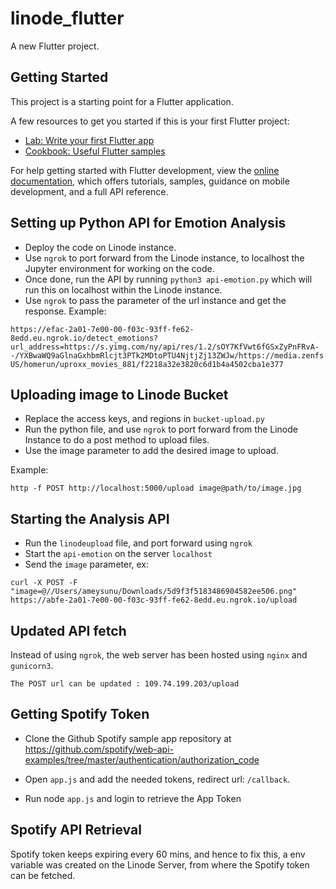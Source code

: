 # linode_flutter

A new Flutter project.

## Getting Started

This project is a starting point for a Flutter application.

A few resources to get you started if this is your first Flutter project:

- [Lab: Write your first Flutter app](https://docs.flutter.dev/get-started/codelab)
- [Cookbook: Useful Flutter samples](https://docs.flutter.dev/cookbook)

For help getting started with Flutter development, view the
[online documentation](https://docs.flutter.dev/), which offers tutorials,
samples, guidance on mobile development, and a full API reference.

## Setting up Python API for Emotion Analysis

* Deploy the code on Linode instance.
* Use `ngrok` to port forward from the Linode instance, to localhost the Jupyter environment for working on the code.
* Once done, run the API by running `python3 api-emotion.py` which will run this on localhost within the Linode instance.
* Use `ngrok` to pass the parameter of the url instance and get the response. Example:

```
https://efac-2a01-7e00-00-f03c-93ff-fe62-8edd.eu.ngrok.io/detect_emotions?url_address=https://s.yimg.com/ny/api/res/1.2/sOY7KfVwt6fGSxZyPnFRvA--/YXBwaWQ9aGlnaGxhbmRlcjt3PTk2MDtoPTU4NjtjZj13ZWJw/https://media.zenfs.com/en-US/homerun/uproxx_movies_881/f2218a32e3820c6d1b4a4502cba1e377

```

## Uploading image to Linode Bucket

* Replace the access keys, and regions in `bucket-upload.py`
* Run the python file, and use `ngrok` to port forward from the Linode Instance to do a post method to upload files.
* Use the image parameter to add the desired image to upload.

Example: 

```
http -f POST http://localhost:5000/upload image@path/to/image.jpg

```

## Starting the Analysis API

* Run the `linodeupload` file, and port forward using `ngrok`
* Start the `api-emotion` on the server `localhost`
* Send the `image` parameter, ex: 

```
curl -X POST -F "image=@//Users/ameysunu/Downloads/5d9f3f5183486904582ee506.png" https://abfe-2a01-7e00-00-f03c-93ff-fe62-8edd.eu.ngrok.io/upload

```

## Updated API fetch

Instead of using `ngrok`, the web server has been hosted using `nginx` and `gunicorn3`. 

```
The POST url can be updated : 109.74.199.203/upload
```



## Getting Spotify Token

* Clone the Github Spotify sample app repository at https://github.com/spotify/web-api-examples/tree/master/authentication/authorization_code

* Open `app.js` and add the needed tokens, redirect url: `/callback`.

* Run node `app.js` and login to retrieve the App Token


## Spotify API Retrieval

Spotify token keeps expiring every 60 mins, and hence to fix this, a env variable was created on the Linode Server, from where the Spotify token can be fetched. 